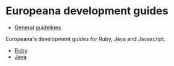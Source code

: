 # Europeana development guides

* [General guidelines](general.md)

Europeana's development guides for Ruby, Java and Javascript.

* [Ruby](ruby.md)
* [Java](java.md)
